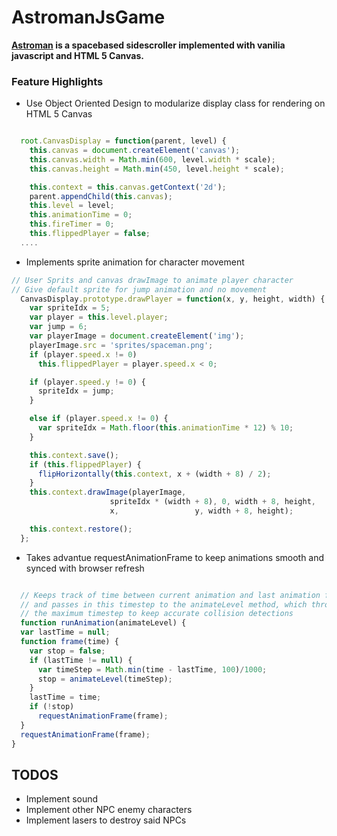 # AstromanJsGame
__[Astroman](http://jmenestr.github.io/astroman) is a spacebased sidescroller implemented with vanilia javascript and HTML 5 Canvas.__ 

### Feature Highlights 


* Use Object Oriented Design to modularize display class for rendering on HTML 5 Canvas 

``` javascript 

  root.CanvasDisplay = function(parent, level) {
    this.canvas = document.createElement('canvas');
    this.canvas.width = Math.min(600, level.width * scale);
    this.canvas.height = Math.min(450, level.height * scale);

    this.context = this.canvas.getContext('2d');
    parent.appendChild(this.canvas);
    this.level = level;
    this.animationTime = 0;
    this.fireTimer = 0;
    this.flippedPlayer = false;
  ....
  ``` 

  * Implements sprite animation for character movement

  ``` javascript 
  // User Sprits and canvas drawImage to animate player character 
  // Give default sprite for jump animation and no movement 
    CanvasDisplay.prototype.drawPlayer = function(x, y, height, width) {
      var spriteIdx = 5;
      var player = this.level.player;
      var jump = 6;
      var playerImage = document.createElement('img');
      playerImage.src = 'sprites/spaceman.png';
      if (player.speed.x != 0)
        this.flippedPlayer = player.speed.x < 0;

      if (player.speed.y != 0) {
        spriteIdx = jump;
      }

      else if (player.speed.x != 0) {
        var spriteIdx = Math.floor(this.animationTime * 12) % 10;
      }

      this.context.save();
      if (this.flippedPlayer) {
        flipHorizontally(this.context, x + (width + 8) / 2);
      }
      this.context.drawImage(playerImage, 
                        spriteIdx * (width + 8), 0, width + 8, height,
                        x,                 y, width + 8, height);

      this.context.restore();
    };

``` 

* Takes advantue requestAnimationFrame to keep animations smooth and synced with browser refresh 

``` javascript 

  // Keeps track of time between current animation and last animation frames
  // and passes in this timestep to the animateLevel method, which throttles  
  // the maximum timestep to keep accurate collision detections 
  function runAnimation(animateLevel) {
  var lastTime = null;
  function frame(time) {
    var stop = false;
    if (lastTime != null) {
      var timeStep = Math.min(time - lastTime, 100)/1000;
      stop = animateLevel(timeStep);
    }
    lastTime = time;
    if (!stop)
      requestAnimationFrame(frame);
  }
  requestAnimationFrame(frame);
}

```

## TODOS

* Implement sound
* Implement other NPC enemy characters
* Implement lasers to destroy said NPCs
